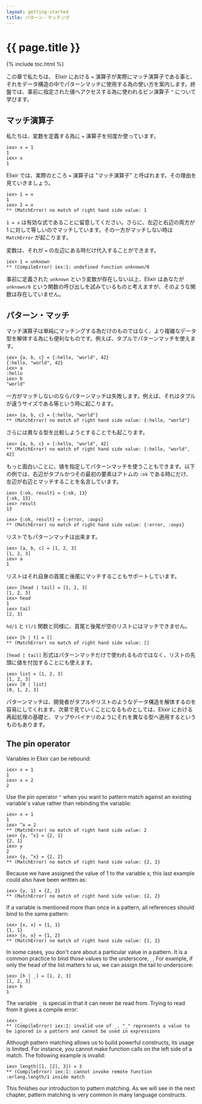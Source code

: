 ```yaml
---
layout: getting-started
title: パターン・マッチング
---
```


# {{ page.title }}<span hidden>.</span>

{% include toc.html %}

この章で私たちは、 Elixir における `=` 演算子が実際にマッチ演算子である事と、それをデータ構造の中でパターンマッチに使用する為の使い方を案内します。終盤では、事前に指定された値へアクセスする為に使われるピン演算子 `^` について学びます。

## マッチ演算子

私たちは、変数を定義する為に `=` 演算子を何度か使っています。

```iex
iex> x = 1
1
iex> x
1
```

Elixir では、実際のところ `=` 演算子は "マッチ演算子" と呼ばれます。その理由を見ていきましょう。

```iex
iex> 1 = x
1
iex> 2 = x
** (MatchError) no match of right hand side value: 1
```

`1 = x` は有効な式であることに留意してください。さらに、左辺と右辺の両方が 1 に対して等しいのでマッチしています。その一方がマッチしない時は `MatchError` が起こります。

変数は、それが `=` の左辺にある時だけ代入することができます。

```iex
iex> 1 = unknown
** (CompileError) iex:1: undefined function unknown/0
```

事前に定義された `unknown` という変数が存在しない以上、Elixir はあなたが `unknown/0` という関数の呼び出しを試みているものと考えますが、そのような関数は存在していません。

## パターン・マッチ

マッチ演算子は単純にマッチングする為だけのものではなく、より複雑なデータ型を解体する為にも便利なものです。例えば、タプルでパターンマッチを使えます。

```iex
iex> {a, b, c} = {:hello, "world", 42}
{:hello, "world", 42}
iex> a
:hello
iex> b
"world"
```

一方がマッチしないのならパターンマッチは失敗します。例えば、それはタプルが違うサイズである等という時に起こります。

```iex
iex> {a, b, c} = {:hello, "world"}
** (MatchError) no match of right hand side value: {:hello, "world"}
```

さらには異なる型を比較しようとすることでも起こります。

```iex
iex> {a, b, c} = [:hello, "world", 42]
** (MatchError) no match of right hand side value: [:hello, "world", 42]
```

もっと面白いことに、値を指定してパターンマッチを使うこともできます。以下の例では、右辺がタプルかつその最初の要素はアトムの `:ok` である時にだけ、左辺が右辺とマッチすることを名言しています。

```iex
iex> {:ok, result} = {:ok, 13}
{:ok, 13}
iex> result
13

iex> {:ok, result} = {:error, :oops}
** (MatchError) no match of right hand side value: {:error, :oops}
```

リストでもパターンマッチは出来ます。

```iex
iex> [a, b, c] = [1, 2, 3]
[1, 2, 3]
iex> a
1
```

リストはそれ自身の首尾と後尾にマッチすることもサポートしています。

```iex
iex> [head | tail] = [1, 2, 3]
[1, 2, 3]
iex> head
1
iex> tail
[2, 3]
```

`hd/1` と `tl/1` 関数と同様に、首尾と後尾が空のリストにはマッチできません。

```iex
iex> [h | t] = []
** (MatchError) no match of right hand side value: []
```

`[head | tail]` 形式はパターンマッチだけで使われるものではなく、リストの先頭に値を付加することにも使えます。

```iex
iex> list = [1, 2, 3]
[1, 2, 3]
iex> [0 | list]
[0, 1, 2, 3]
```

パターンマッチは、開発者がタプルやリストのようなデータ構造を解体するのを容易にしてくれます。次章で見ていくことになるものとしては、Elixir における再起処理の基礎と、マップやバイナリのようにそれを異なる型へ適用するというものもあります。

## The pin operator

Variables in Elixir can be rebound:

```iex
iex> x = 1
1
iex> x = 2
2
```

Use the pin operator `^` when you want to pattern match against an existing variable's value rather than rebinding the variable:

```iex
iex> x = 1
1
iex> ^x = 2
** (MatchError) no match of right hand side value: 2
iex> {y, ^x} = {2, 1}
{2, 1}
iex> y
2
iex> {y, ^x} = {2, 2}
** (MatchError) no match of right hand side value: {2, 2}
```

Because we have assigned the value of 1 to the variable x, this last example could also have been written as:

```
iex> {y, 1} = {2, 2}
** (MatchError) no match of right hand side value: {2, 2}
```

If a variable is mentioned more than once in a pattern, all references should bind to the same pattern:

```iex
iex> {x, x} = {1, 1}
{1, 1}
iex> {x, x} = {1, 2}
** (MatchError) no match of right hand side value: {1, 2}
```

In some cases, you don't care about a particular value in a pattern. It is a common practice to bind those values to the underscore, `_`. For example, if only the head of the list matters to us, we can assign the tail to underscore:

```iex
iex> [h | _] = [1, 2, 3]
[1, 2, 3]
iex> h
1
```

The variable `_` is special in that it can never be read from. Trying to read from it gives a compile error:

```iex
iex> _
** (CompileError) iex:1: invalid use of _. "_" represents a value to be ignored in a pattern and cannot be used in expressions
```

Although pattern matching allows us to build powerful constructs, its usage is limited. For instance, you cannot make function calls on the left side of a match. The following example is invalid:

```iex
iex> length([1, [2], 3]) = 3
** (CompileError) iex:1: cannot invoke remote function :erlang.length/1 inside match
```

This finishes our introduction to pattern matching. As we will see in the next chapter, pattern matching is very common in many language constructs.
